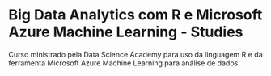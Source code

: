# Big Data Analytics com R e Microsoft Azure Machine Learning - Studies
Curso ministrado pela Data Science Academy para uso da linguagem R e da ferramenta Microsoft Azure Machine Learning para análise de dados. 
